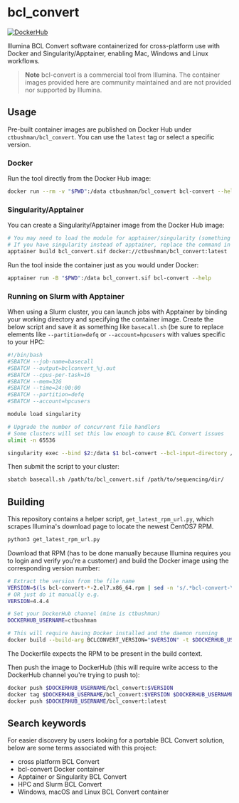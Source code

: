 # bcl_convert
[![DockerHub](https://img.shields.io/docker/pulls/ctbushman/bcl_convert)](https://hub.docker.com/repository/docker/ctbushman/bcl_convert)

Illumina BCL Convert software containerized for cross-platform use with Docker
and Singularity/Apptainer, enabling Mac, Windows and Linux workflows.

> **Note**
> bcl-convert is a commercial tool from Illumina. The container images provided
> here are community maintained and are not provided nor supported by Illumina.

## Usage

Pre-built container images are published on Docker Hub under
`ctbushman/bcl_convert`. You can use the `latest` tag or select a specific
version.

### Docker

Run the tool directly from the Docker Hub image:

```bash
docker run --rm -v "$PWD":/data ctbushman/bcl_convert bcl-convert --help
```

### Singularity/Apptainer

You can create a Singularity/Apptainer image from the Docker Hub image:

```bash
# You may need to load the module for apptainer/singularity (something like `module load singularity`)
# If you have singularity instead of apptainer, replace the command in the below examples
apptainer build bcl_convert.sif docker://ctbushman/bcl_convert:latest
```

Run the tool inside the container just as you would under Docker:

```bash
apptainer run -B "$PWD":/data bcl_convert.sif bcl-convert --help
```

### Running on Slurm with Apptainer

When using a Slurm cluster, you can launch jobs with Apptainer by binding
your working directory and specifying the container image. Create the below
script and save it as something like `basecall.sh` (be sure to replace 
elements like `--partition=defq` or `--account=hpcusers` with values specific 
to your HPC:

```bash
#!/bin/bash
#SBATCH --job-name=basecall
#SBATCH --output=bclconvert_%j.out
#SBATCH --cpus-per-task=16
#SBATCH --mem=32G
#SBATCH --time=24:00:00
#SBATCH --partition=defq
#SBATCH --account=hpcusers

module load singularity

# Upgrade the number of concurrent file handlers
# Some clusters will set this low enough to cause BCL Convert issues
ulimit -n 65536

singularity exec --bind $2:/data $1 bcl-convert --bcl-input-directory /data/ --output-directory /data/Data/Intensities/Fastqs
```

Then submit the script to your cluster:

```bash
sbatch basecall.sh /path/to/bcl_convert.sif /path/to/sequencing/dir/
```

## Building

This repository contains a helper script, `get_latest_rpm_url.py`, which
scrapes Illumina's download page to locate the newest CentOS7 RPM.

```bash
python3 get_latest_rpm_url.py
```

Download that RPM (has to be done manually because Illumina requires you to login and verify you're a customer)
and build the Docker image using the corresponding version number:

```bash
# Extract the version from the file name
VERSION=$(ls bcl-convert-*-2.el7.x86_64.rpm | sed -n 's/.*bcl-convert-\(.*\)-2.el7.x86_64.rpm/\1/p')
# OR just do it manually e.g.
VERSION=4.4.4

# Set your DockerHub channel (mine is ctbushman)
DOCKERHUB_USERNAME=ctbushman

# This will require having Docker installed and the daemon running
docker build --build-arg BCLCONVERT_VERSION="$VERSION" -t $DOCKERHUB_USERNAME/bcl_convert:$VERSION .
```

The Dockerfile expects the RPM to be present in the build context.

Then push the image to DockerHub (this will require write access to the DockerHub channel you're trying to push to):

```bash
docker push $DOCKERHUB_USERNAME/bcl_convert:$VERSION
docker tag $DOCKERHUB_USERNAME/bcl_convert:$VERSION $DOCKERHUB_USERNAME/bcl_convert:latest
docker push $DOCKERHUB_USERNAME/bcl_convert:latest
```

## Search keywords

For easier discovery by users looking for a portable BCL Convert solution,
below are some terms associated with this project:

- cross platform BCL Convert
- bcl-convert Docker container
- Apptainer or Singularity BCL Convert
- HPC and Slurm BCL Convert
- Windows, macOS and Linux BCL Convert container
